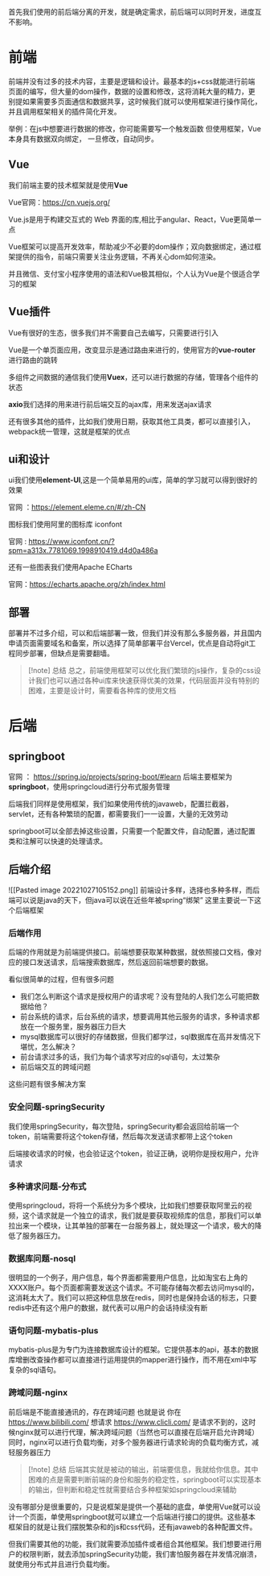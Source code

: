 首先我们使用的前后端分离的开发，就是确定需求，前后端可以同时开发，进度互不影响。


# 前端

前端并没有过多的技术内容，主要是逻辑和设计。最基本的js+css就能进行前端页面的编写，但大量的dom操作，数据的设置和修改，这将消耗大量的精力，更别提如果需要多页面通信和数据共享，这时候我们就可以使用框架进行操作简化，并且调用框架相关的插件简化开发。

举例：在js中想要进行数据的修改，你可能需要写一个触发函数
但使用框架，Vue本身具有数据双向绑定， 一旦修改，自动同步。

## Vue
我们前端主要的技术框架就是使用**Vue**

Vue官网：https://cn.vuejs.org/

Vue.js是用于构建交互式的 Web 界面的库,相比于angular、React，Vue更简单一点

Vue框架可以提高开发效率，帮助减少不必要的dom操作；双向数据绑定，通过框架提供的指令，前端只需要关注业务逻辑，不再关心dom如何渲染。

并且微信、支付宝小程序使用的语法和Vue极其相似，个人认为Vue是个很适合学习的框架

## Vue插件

Vue有很好的生态，很多我们并不需要自己去编写，只需要进行引入


Vue是一个单页面应用，改变显示是通过路由来进行的，使用官方的**vue-router**进行路由的跳转

多组件之间数据的通信我们使用**Vuex**，还可以进行数据的存储，管理各个组件的状态

**axio**我们选择的用来进行前后端交互的ajax库，用来发送ajax请求

还有很多其他的插件，比如我们使用日期，获取其他工具类，都可以直接引入，webpack统一管理，这就是框架的优点

## ui和设计

ui我们使用**element-UI**,这是一个简单易用的ui库，简单的学习就可以得到很好的效果

官网 ：https://element.eleme.cn/#/zh-CN

图标我们使用阿里的图标库 iconfont

官网 : https://www.iconfont.cn/?spm=a313x.7781069.1998910419.d4d0a486a

还有一些图表我们使用Apache ECharts

官网：https://echarts.apache.org/zh/index.html

## 部署

部署并不过多介绍，可以和后端部署一致，但我们并没有那么多服务器，并且国内申请页面需要域名和备案，所以选择了简单部署平台Vercel，优点是自动将git工程同步部署，但缺点是需要翻墙。

>[!note] 总结
>总之，前端使用框架可以优化我们繁琐的js操作，复杂的css设计我们也可以通过各种ui库来快速获得优美的效果，代码层面并没有特别的困难，主要是设计时，需要看各种库的使用文档


# 后端

## springboot

官网 ： https://spring.io/projects/spring-boot/#learn
后端主要框架为**springboot**，使用springcloud进行分布式服务管理

后端我们同样是使用框架，我们如果使用传统的javaweb，配置拦截器，servlet，还有各种繁琐的配置，都需要我们一一设置，大量的无效劳动

springboot可以全部去掉这些设置，只需要一个配置文件，自动配置，通过配置类和注解可以快速的处理请求。

## 后端介绍
![[Pasted image 20221027105152.png]]
前端设计多样，选择也多种多样，而后端可以说是java的天下，但java可以说在近些年被spring“绑架”
这里主要说一下这个后端框架

### 后端作用

后端的作用就是为前端提供接口。前端想要获取某种数据，就依照接口文档，像对应的接口发送请求，后端搜索数据库，然后返回前端想要的数据。

看似很简单的过程，但有很多问题
- 我们怎么判断这个请求是授权用户的请求呢？没有登陆的人我们怎么可能把数据给他？
- 前台系统的请求，后台系统的请求，想要调用其他云服务的请求，多种请求都放在一个服务里，服务器压力巨大
- mysql数据库可以很好的存储数据，但我们都学过，sql数据库在高并发情况下堪忧，怎么解决？
- 前台请求过多的话，我们为每个请求写对应的sql语句，太过繁杂
- 前后端交互的跨域问题

这些问题有很多解决方案

### 安全问题-springSecurity

我们使用springSecurity，每次登陆，springSecurity都会返回给前端一个token，前端需要将这个token存储，然后每次发送请求都带上这个token

后端接收请求的时候，也会验证这个token，验证正确，说明你是授权用户，允许请求


### 多种请求问题-分布式

使用springcloud，将将一个系统分为多个模块，比如我们想要获取阿里云的视频，这个请求就是一个独立的请求，我们就是要获取视频库的信息，那我们可以单拉出来一个模块，让其单独的部署在一台服务器上，就处理这一个请求，极大的降低了服务器压力。

### 数据库问题-nosql

很明显的一个例子，用户信息，每个界面都需要用户信息，比如淘宝右上角的XXXX账户。每个页面都需要发送这个请求。不可能存储每次都去访问mysql的，这消耗太大了。我们可以把这种信息放在redis，同时也是保持会话的标志，只要redis中还有这个用户的数据，就代表可以用户的会话持续没有断

### 语句问题-mybatis-plus

mybatis-plus是为专门为连接数据库设计的框架。它提供基本的api，基本的数据库增删改查操作都可以直接进行运用提供的mapper进行操作，而不用在xml中写复杂的sql语句。

### 跨域问题-nginx

前后端是不能直接通讯的，存在跨域问题
也就是说 你在 https://www.bilibili.com/ 想请求 https://www.clicli.com/ 是请求不到的，这时候nginx就可以进行代理，解决跨域问题（当然也可以直接在后端开启允许跨域）
同时，nginx可以进行负载均衡，对多个服务器进行请求轮询的负载均衡方式，减轻服务器压力

>[!note] 总结
>后端其实就是被动的输出，前端要信息，我就给你信息。其中困难的点是需要判断前端的身份和服务的稳定性，springboot可以实现基本的输出，但判断和稳定性就需要结合多种框架如springcloud来辅助



没有哪部分是很重要的，只是说框架是提供一个基础的底盘，单使用Vue就可以设计一个页面，单使用springboot就可以建立一个后端进行接口的提供。这些基本框架目的就是让我们摆脱繁杂和的js和css代码，还有javaweb的各种配置文件。

但我们需要其他的功能，我们就需要添加插件或者组合其他框架。我们想要进行用户的权限判断，就去添加springSecurity功能，我们害怕服务器在并发情况崩溃，就使用分布式并且进行负载均衡。






